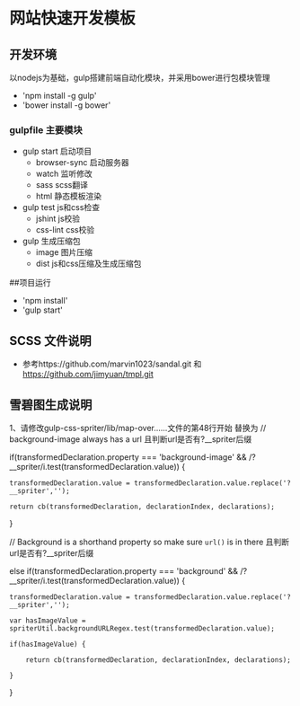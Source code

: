 # 网站快速开发模板

## 开发环境
以nodejs为基础，gulp搭建前端自动化模块，并采用bower进行包模块管理

* 'npm install -g gulp'
* 'bower install -g bower'

### gulpfile 主要模块

* gulp start 启动项目
	* browser-sync 启动服务器
	* watch 监听修改
	* sass scss翻译
	* html 静态模板渲染
* gulp test js和css检查
	* jshint js校验
	* css-lint css校验
* gulp 生成压缩包
	* image 图片压缩
	* dist js和css压缩及生成压缩包

##项目运行

* 'npm install'
* 'gulp start'

## SCSS 文件说明

* 参考https://github.com/marvin1023/sandal.git 和 https://github.com/jimyuan/tmpl.git

## 雪碧图生成说明
1、请修改gulp-css-spriter/lib/map-over......文件的第48行开始
替换为
	// background-image always has a url 且判断url是否有?__spriter后缀

  if(transformedDeclaration.property === 'background-image' && /\?__spriter/i.test(transformedDeclaration.value)) {
    
    transformedDeclaration.value = transformedDeclaration.value.replace('?__spriter','');
    
    return cb(transformedDeclaration, declarationIndex, declarations);
  
  }
  
  // Background is a shorthand property so make sure `url()` is in there 且判断url是否有?__spriter后缀
  
  else if(transformedDeclaration.property === 'background' && /\?__spriter/i.test(transformedDeclaration.value)) {
  
    transformedDeclaration.value = transformedDeclaration.value.replace('?__spriter','');
  
    var hasImageValue = spriterUtil.backgroundURLRegex.test(transformedDeclaration.value);
  
    if(hasImageValue) {
  
        return cb(transformedDeclaration, declarationIndex, declarations);
  
    }
  
  }